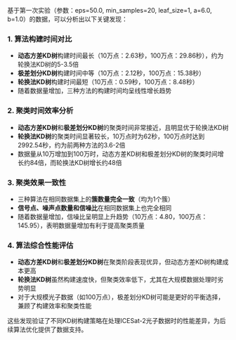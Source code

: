 基于第一次实验（参数：eps=50.0, min_samples=20, leaf_size=1, a=6.0, b=1.0）的数据，可以分析出以下关键发现：

### 1. 算法构建时间对比
- **动态方差KD树**构建时间最长（10万点：2.63秒，100万点：29.86秒），约为轮换法KD树的5-3.5倍
- **极差划分KD树**构建时间中等（10万点：2.12秒，100万点：15.38秒）
- **轮换法KD树**构建时间最短（10万点：0.59秒，100万点：8.48秒）
- 随着数据量增加，三种方法的构建时间均呈线性增长趋势

### 2. 聚类时间效率分析
- **动态方差KD树**和**极差划分KD树**的聚类时间非常接近，且明显优于轮换法KD树
- **轮换法KD树**的聚类时间显著较长，10万点时为62秒，100万点时达到2992.54秒，约为前两种方法的3.6-2倍
- 数据量从10万增加到100万时，动态方差KD树和极差划分KD树的聚类时间增长约84倍，而轮换法KD树增长约48倍

### 3. 聚类效果一致性
- 三种算法在相同数据集上的**簇数量完全一致**（均为1个簇）
- **信号点、噪声点数量和信噪比**在相同数据集上也完全相同
- 随着数据量增加，信噪比呈明显上升趋势（10万点：4.80，100万点：145.95），表明数据量增加有利于提高聚类质量

### 4. 算法综合性能评估
- **动态方差KD树**和**极差划分KD树**在聚类阶段表现优异，但动态方差KD树构建成本更高
- **轮换法KD树**虽然构建速度快，但聚类效率低下，尤其在大规模数据处理时劣势明显
- 对于大规模光子数据（如100万点），极差划分KD树可能是更好的平衡选择，兼顾了构建效率和聚类性能

这些发现验证了不同KD树构建策略在处理ICESat-2光子数据时的性能差异，为后续算法优化提供了数据支持。